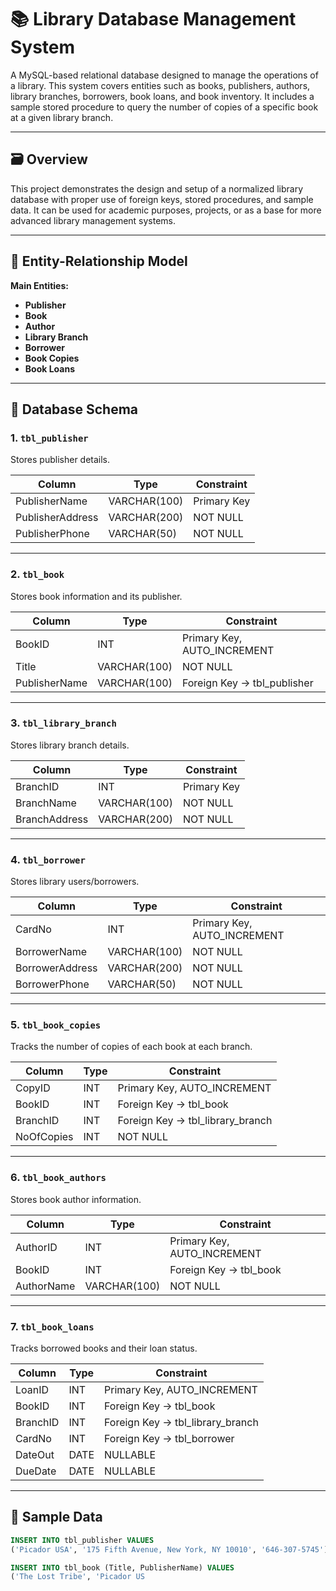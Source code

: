 # 📚 Library Database Management System

A MySQL-based relational database designed to manage the operations of a library. This system covers entities such as books, publishers, authors, library branches, borrowers, book loans, and book inventory. It includes a sample stored procedure to query the number of copies of a specific book at a given library branch.

---

## 🗃️ Overview

This project demonstrates the design and setup of a normalized library database with proper use of foreign keys, stored procedures, and sample data. It can be used for academic purposes, projects, or as a base for more advanced library management systems.

---

## 📐 Entity-Relationship Model

**Main Entities:**
- **Publisher**
- **Book**
- **Author**
- **Library Branch**
- **Borrower**
- **Book Copies**
- **Book Loans**

---

## 🧱 Database Schema

### 1. `tbl_publisher`
Stores publisher details.

| Column            | Type           | Constraint     |
|-------------------|----------------|----------------|
| PublisherName     | VARCHAR(100)   | Primary Key    |
| PublisherAddress  | VARCHAR(200)   | NOT NULL       |
| PublisherPhone    | VARCHAR(50)    | NOT NULL       |

---

### 2. `tbl_book`
Stores book information and its publisher.

| Column        | Type          | Constraint                         |
|---------------|---------------|------------------------------------|
| BookID        | INT           | Primary Key, AUTO_INCREMENT        |
| Title         | VARCHAR(100)  | NOT NULL                           |
| PublisherName | VARCHAR(100)  | Foreign Key → tbl_publisher        |

---

### 3. `tbl_library_branch`
Stores library branch details.

| Column         | Type          | Constraint      |
|----------------|---------------|-----------------|
| BranchID       | INT           | Primary Key     |
| BranchName     | VARCHAR(100)  | NOT NULL        |
| BranchAddress  | VARCHAR(200)  | NOT NULL        |

---

### 4. `tbl_borrower`
Stores library users/borrowers.

| Column          | Type          | Constraint     |
|------------------|---------------|----------------|
| CardNo           | INT           | Primary Key, AUTO_INCREMENT |
| BorrowerName     | VARCHAR(100)  | NOT NULL       |
| BorrowerAddress  | VARCHAR(200)  | NOT NULL       |
| BorrowerPhone    | VARCHAR(50)   | NOT NULL       |

---

### 5. `tbl_book_copies`
Tracks the number of copies of each book at each branch.

| Column    | Type | Constraint |
|-----------|------|------------|
| CopyID    | INT  | Primary Key, AUTO_INCREMENT |
| BookID    | INT  | Foreign Key → tbl_book      |
| BranchID  | INT  | Foreign Key → tbl_library_branch |
| NoOfCopies| INT  | NOT NULL     |

---

### 6. `tbl_book_authors`
Stores book author information.

| Column     | Type          | Constraint |
|------------|---------------|------------|
| AuthorID   | INT           | Primary Key, AUTO_INCREMENT |
| BookID     | INT           | Foreign Key → tbl_book |
| AuthorName | VARCHAR(100)  | NOT NULL    |

---

### 7. `tbl_book_loans`
Tracks borrowed books and their loan status.

| Column   | Type  | Constraint |
|----------|-------|------------|
| LoanID   | INT   | Primary Key, AUTO_INCREMENT |
| BookID   | INT   | Foreign Key → tbl_book      |
| BranchID | INT   | Foreign Key → tbl_library_branch |
| CardNo   | INT   | Foreign Key → tbl_borrower  |
| DateOut  | DATE  | NULLABLE     |
| DueDate  | DATE  | NULLABLE     |

---

## 🧪 Sample Data

```sql
INSERT INTO tbl_publisher VALUES
('Picador USA', '175 Fifth Avenue, New York, NY 10010', '646-307-5745');

INSERT INTO tbl_book (Title, PublisherName) VALUES
('The Lost Tribe', 'Picador US
